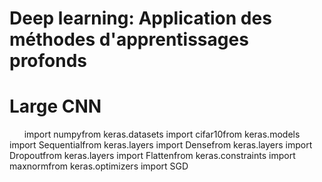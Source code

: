 # Deep learning: Application des méthodes d'apprentissages profonds


# Large CNN 
          import numpyfrom keras.datasets
       import cifar10from keras.models 
       import Sequentialfrom keras.layers 
       import Densefrom keras.layers 
       import Dropoutfrom keras.layers 
       import Flattenfrom keras.constraints
       import maxnormfrom keras.optimizers 
       import SGD
